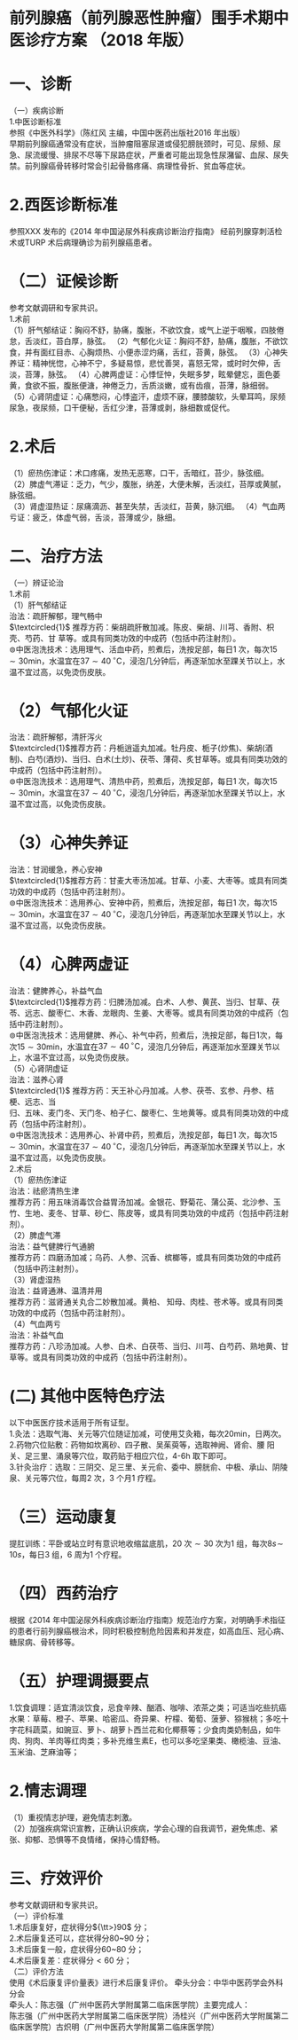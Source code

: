 # 前列腺癌（前列腺恶性肿瘤）围手术期中医诊疗方案 （2018 年版）  
# 一、诊断  
（一）疾病诊断  
1.中医诊断标准  
参照《中医外科学》（陈红风 主编，中国中医药出版社2016 年出版）  
早期前列腺癌通常没有症状，当肿瘤阻塞尿道或侵犯膀胱颈时，可见、尿频、尿急、尿流缓慢、排尿不尽等下尿路症状，严重者可能出现急性尿潴留、血尿、尿失禁。前列腺癌骨转移时常会引起骨骼疼痛、病理性骨折、贫血等症状。  
# 2.西医诊断标准  
参照XXX 发布的《2014 年中国泌尿外科疾病诊断治疗指南》 经前列腺穿刺活检术或TURP 术后病理确诊为前列腺癌患者。  
# （二）证候诊断  
参考文献调研和专家共识。  
1.术前  
（1）肝气郁结证：胸闷不舒，胁痛，腹胀，不欲饮食，或气上逆于咽喉，四肢倦怠，舌淡红，苔白厚，脉弦。 （2）气郁化火证：胸闷不舒，胁痛，腹胀，不欲饮食，并有面红目赤、心胸烦热、小便赤涩灼痛，舌红，苔黄，脉弦。 （3）心神失养证：精神恍惚，心神不宁，多疑易惊，悲忧善哭，喜怒无常，或时时欠伸，舌淡，苔薄，脉弦。 （4）心脾两虚证：心悸怔忡，失眠多梦，眩晕健忘，面色萎黄，食欲不振，腹胀便溏，神倦乏力，舌质淡嫩，或有齿痕，苔薄，脉细弱。 （5）心肾阴虚证：心痛憋闷，心悸盗汗，虚烦不寐，腰膝酸软，头晕耳鸣，尿频尿急，夜尿频，口干便秘，舌红少津，苔薄或剥，脉细数或促代。  
# 2.术后  
（1）瘀热伤津证：术口疼痛，发热无恶寒，口干，舌暗红，苔少，脉弦细。  
（2）脾虚气滞证：乏力，气少，腹胀，纳差，大便未解，舌淡红，苔厚或黄腻，脉弦细。  
（3）肾虚湿热证：尿痛滴沥、甚至失禁，舌淡红，苔黄，脉沉细。 （4）气血两亏证：疲乏，体虚气弱，舌淡，苔薄或少，脉细。  
# 二、治疗方法  
（一）辨证论治  
1.术前  
（1）肝气郁结证  
治法：疏肝解郁，理气畅中  
$\textcircled{1}$ 推荐方药：柴胡疏肝散加减。陈皮、柴胡、川芎、香附、枳壳、芍药、甘 草等。或具有同类功效的中成药（包括中药注射剂）。  
$\circledcirc$中医泡洗技术：选用理气、活血中药，煎煮后，洗按足部，每日1 次，每次$15{\sim}30\mathrm{min}$，水温宜在$37{\sim}40\,^{\circ}\mathrm{C}$，浸泡几分钟后，再逐渐加水至踝关节以上，水温不宜过高，以免烫伤皮肤。  
# （2）气郁化火证  
治法：疏肝解郁，清肝泻火  
$\textcircled{1}$推荐方药：丹栀逍遥丸加减。牡丹皮、栀子(炒焦)、柴胡(酒制)、白芍(酒炒)、当归、白术(土炒)、茯苓、薄荷、炙甘草等。或具有同类功效的中成药（包括中药注射剂）。  
$\circledcirc$中医泡洗技术：选用理气、清热中药，煎煮后，洗按足部，每日1 次，每次$15{\sim}30\mathrm{min}$，水温宜在$37{\sim}40\,^{\circ}\mathrm{C}$，浸泡几分钟后，再逐渐加水至踝关节以上，水温不宜过高，以免烫伤皮肤。  
# （3）心神失养证  
治法：甘润缓急，养心安神  
$\textcircled{1}$推荐方药：甘麦大枣汤加减。甘草、小麦、大枣等。或具有同类功效的中成药（包括中药注射剂）。  
$\circledcirc$中医泡洗技术：选用养心、安神中药，煎煮后，洗按足部，每日1 次，每次$15{\sim}30\mathrm{min}$，水温宜在$37{\sim}40\,^{\circ}\mathrm{C}$，浸泡几分钟后，再逐渐加水至踝关节以上，水温不宜过高，以免烫伤皮肤。  
# （4）心脾两虚证  
治法：健脾养心，补益气血  
$\textcircled{1}$推荐方药：归脾汤加减。白术、人参、黄芪、当归、甘草、茯苓、远志、酸枣仁、木香、龙眼肉、生姜、大枣等。或具有同类功效的中成药（包括中药注射剂）。  
$\circledcirc$中医泡洗技术：选用健脾、养心、补气中药，煎煮后，洗按足部，每日1次，每次$15{\sim}30\mathrm{min}$，水温宜在$37{\sim}40\,^{\circ}\mathrm{C}$，浸泡几分钟后，再逐渐加水至踝关节以上，水温不宜过高，以免烫伤皮肤。  
（5）心肾阴虚证  
治法：滋养心肾  
$\textcircled{1}$ 推荐方药：天王补心丹加减。人参、茯苓、玄参、丹参、桔梗、远志、当  
归、五味、麦门冬、天门冬、柏子仁、酸枣仁、生地黄等。或具有同类功效的中成药（包括中药注射剂）。  
$\circledcirc$中医泡洗技术：选用养心、补肾中药，煎煮后，洗按足部，每日1 次，每次$15{\sim}30\mathrm{min}$，水温宜在$37{\sim}40\,^{\circ}\mathrm{C}$，浸泡几分钟后，再逐渐加水至踝关节以上，水温不宜过高，以免烫伤皮肤。  
2.术后  
（1）瘀热伤津证  
治法：祛瘀清热生津  
推荐方药：用五味消毒饮合益胃汤加减。金银花、野菊花、蒲公英、北沙参、玉竹、生地、麦冬、甘草、砂仁、陈皮等，或具有同类功效的中成药（包括中药注射剂）。  
（2）脾虚气滞  
治法：益气健脾行气通腑  
推荐方药：四磨汤加减；乌药、人参、沉香、槟榔等，或具有同类功效的中成药（包括中药注射剂）。  
（3）肾虚湿热  
治法：益肾通淋、温清并用  
推荐方药：滋肾通关丸合二妙散加减。黄柏、 知母、肉桂、苍术等。或具有同类功效的中成药（包括中药注射剂）。  
（4）气血两亏  
治法：补益气血  
推荐方药：八珍汤加减。人参、白术、白茯苓、当归、川芎、白芍药、熟地黄、甘草等。或具有同类功效的中成药（包括中药注射剂）。  
# (二) 其他中医特色疗法  
以下中医医疗技术适用于所有证型。  
1.灸法：选取气海、关元等穴位随证加减，可使用艾灸箱，每次20min，日两次。  
2.药物穴位贴敷：药物如坎离砂、四子散、吴茱萸等，选取神阙、肾俞、腰 阳关、足三里、涌泉等穴位，取药贴于相应穴位，4-6h 取下即可。  
3.针灸治疗：选取：三阴交、足三里、关元俞、委中、膀胱俞、中极、承山、阴陵泉、关元等穴位，每周2 次，3 个月1 疗程。  
# （三）运动康复  
提肛训练：平卧或站立时有意识地收缩盆底肌，20 次${\sim}30$ 次为1 组，每次$8s\!\sim\!10s$，每日3 组，6 周为1 个疗程。  
# （四）西药治疗  
根据《2014 年中国泌尿外科疾病诊断治疗指南》规范治疗方案，对明确手术指征的患者行前列腺癌根治术，同时积极控制危险因素和并发症，如高血压、冠心病、糖尿病、骨转移等。  
# （五）护理调摄要点  
1.饮食调理：适宜清淡饮食，忌食辛辣、酗酒、咖啡、浓茶之类；可适当吃些抗癌水果：草莓、橙子、苹果、哈密瓜、奇异果、柠檬、葡萄、菠萝、猕猴桃；多吃十字花科蔬菜，如豌豆、萝卜、胡萝卜西兰花和化椰蔡等；少食肉类奶制品，如牛肉、狗肉、羊肉等红肉类；多补充维生素E，也可以多吃坚果类、橄榄油、豆油、玉米油、芝麻油等；  
# 2.情志调理  
（1）重视情志护理，避免情志刺激。  
（2）加强疾病常识宣教，正确认识疾病，学会心理的自我调节，避免焦虑、紧张、抑郁、恐惧等不良情绪，保持心情舒畅。  
# 三、疗效评价  
参考文献调研和专家共识。  
（一）评价标准  
1.术后康复好，症状得分${\tt>}90$ 分；  
2.术后康复还可以，症状得分80\~90 分；  
3.术后康复一般，症状得分60\~80 分；  
4.术后康复差：症状得分${<}60$ 分；  
（二）评价方法  
使用《术后康复评价量表》进行术后康复评价。 
牵头分会：中华中医药学会外科分会  
牵头人：陈志强（广州中医药大学附属第二临床医学院）主要完成人：  
陈志强（广州中医药大学附属第二临床医学院）汤桂兴（广州中医药大学附属第二临床医学院）古炽明（广州中医药大学附属第二临床医学院）  